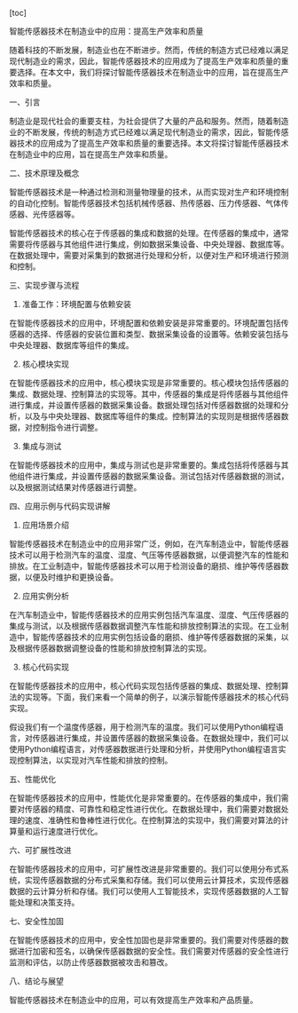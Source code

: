 
[toc]                    
                
                
智能传感器技术在制造业中的应用：提高生产效率和质量

随着科技的不断发展，制造业也在不断进步。然而，传统的制造方式已经难以满足现代制造业的需求，因此，智能传感器技术的应用成为了提高生产效率和质量的重要选择。在本文中，我们将探讨智能传感器技术在制造业中的应用，旨在提高生产效率和质量。

一、引言

制造业是现代社会的重要支柱，为社会提供了大量的产品和服务。然而，随着制造业的不断发展，传统的制造方式已经难以满足现代制造业的需求，因此，智能传感器技术的应用成为了提高生产效率和质量的重要选择。本文将探讨智能传感器技术在制造业中的应用，旨在提高生产效率和质量。

二、技术原理及概念

智能传感器技术是一种通过检测和测量物理量的技术，从而实现对生产和环境控制的自动化控制。智能传感器技术包括机械传感器、热传感器、压力传感器、气体传感器、光传感器等。

智能传感器技术的核心在于传感器的集成和数据的处理。在传感器的集成中，通常需要将传感器与其他组件进行集成，例如数据采集设备、中央处理器、数据库等。在数据处理中，需要对采集到的数据进行处理和分析，以便对生产和环境进行预测和控制。

三、实现步骤与流程

1. 准备工作：环境配置与依赖安装

在智能传感器技术的应用中，环境配置和依赖安装是非常重要的。环境配置包括传感器的选择、传感器的安装位置和类型、数据采集设备的设置等。依赖安装包括与中央处理器、数据库等组件的集成。

2. 核心模块实现

在智能传感器技术的应用中，核心模块实现是非常重要的。核心模块包括传感器的集成、数据处理、控制算法的实现等。其中，传感器的集成是将传感器与其他组件进行集成，并设置传感器的数据采集设备。数据处理包括对传感器数据的处理和分析，以及与中央处理器、数据库等组件的集成。控制算法的实现则是根据传感器数据，对控制指令进行调整。

3. 集成与测试

在智能传感器技术的应用中，集成与测试也是非常重要的。集成包括将传感器与其他组件进行集成，并设置传感器的数据采集设备。测试包括对传感器数据的测试，以及根据测试结果对传感器进行调整。

四、应用示例与代码实现讲解

1. 应用场景介绍

智能传感器技术在制造业中的应用非常广泛，例如，在汽车制造业中，智能传感器技术可以用于检测汽车的温度、湿度、气压等传感器数据，以便调整汽车的性能和排放。在工业制造中，智能传感器技术可以用于检测设备的磨损、维护等传感器数据，以便及时维护和更换设备。

2. 应用实例分析

在汽车制造业中，智能传感器技术的应用实例包括汽车温度、湿度、气压传感器的集成与测试，以及根据传感器数据调整汽车性能和排放控制算法的实现。在工业制造中，智能传感器技术的应用实例包括设备的磨损、维护等传感器数据的采集，以及根据传感器数据调整设备的性能和排放控制算法的实现。

3. 核心代码实现

在智能传感器技术的应用中，核心代码实现包括传感器的集成、数据处理、控制算法的实现等。下面，我们来看一个简单的例子，以演示智能传感器技术的核心代码实现。

假设我们有一个温度传感器，用于检测汽车的温度。我们可以使用Python编程语言，对传感器进行集成，并设置传感器的数据采集设备。在数据处理中，我们可以使用Python编程语言，对传感器数据进行处理和分析，并使用Python编程语言实现控制算法，以实现对汽车性能和排放的控制。

五、性能优化

在智能传感器技术的应用中，性能优化是非常重要的。在传感器的集成中，我们需要对传感器的精度、可靠性和稳定性进行优化。在数据处理中，我们需要对数据处理的速度、准确性和鲁棒性进行优化。在控制算法的实现中，我们需要对算法的计算量和运行速度进行优化。

六、可扩展性改进

在智能传感器技术的应用中，可扩展性改进是非常重要的。我们可以使用分布式系统，实现传感器数据的分布式采集和存储。我们可以使用云计算技术，实现传感器数据的云计算分析和存储。我们可以使用人工智能技术，实现传感器数据的人工智能处理和决策支持。

七、安全性加固

在智能传感器技术的应用中，安全性加固也是非常重要的。我们需要对传感器的数据进行加密和签名，以确保传感器数据的安全性。我们需要对传感器的安全性进行监测和评估，以防止传感器数据被攻击和篡改。

八、结论与展望

智能传感器技术在制造业中的应用，可以有效提高生产效率和产品质量。

